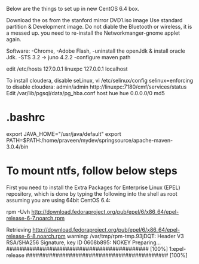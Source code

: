 Below are the things to set up in new CentOS 6.4 box.

Download the os from the stanford mirror DVD1.iso image
Use standard partition & Development image.
Do not diable the Bluetooth or wireless, it is a messed up. you need to re-install the Networkmanger-gnome applet 
again.

Software:
-Chrome,
-Adobe Flash,
-uninstall the openJdk & install oracle Jdk.
-STS 3.2 -> juno 4.2.2
 -configure maven path

edit /etc/hosts
127.0.0.1 linuxpc
127.0.0.1 localhost

To install cloudera, disable seLinux,
vi /etc/selinux/config
selinux=enforcing to disable
cloudera: admin/admin
http://linuxpc:7180/cmf/services/status
Edit /var/lib/pgsql/data/pg_hba.conf
  host hue hue 0.0.0.0/0 md5



# .bashrc
export JAVA_HOME="/usr/java/default"
export PATH=$PATH:/home/praveen/mydev/springsource/apache-maven-3.0.4/bin

# To mount ntfs, follow below steps
First you need to install the Extra Packages for Enterprise Linux (EPEL) repository, 
which is done by typing the following into the shell as root assuming you are using 64bit CentOS 6.4:

rpm -Uvh http://download.fedoraproject.org/pub/epel/6/x86_64/epel-release-6-7.noarch.rpm


  Retrieving http://download.fedoraproject.org/pub/epel/6/x86_64/epel-release-6-8.noarch.rpm
  warning: /var/tmp/rpm-tmp.93jDQT: Header V3 RSA/SHA256 Signature, key ID 0608b895: NOKEY
  Preparing...                ########################################### [100%]
     1:epel-release           ########################################### [100%]



